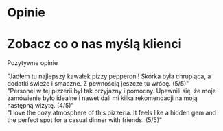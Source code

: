 # Opinie

# Zobacz co o nas myślą klienci


Pozytywne opinie
<p>"Jadłem tu najlepszy kawałek pizzy pepperoni! Skórka była chrupiąca, a dodatki świeże i smaczne. Z pewnością jeszcze tu wrócę. (5/5)"<br>
"Personel w tej pizzerii był tak przyjazny i pomocny. Upewnili się, że moje zamówienie było idealne i nawet dali mi kilka rekomendacji na moją następną wizytę. (4/5)"<br>
"I love the cozy atmosphere of this pizzeria. It feels like a hidden gem and the perfect spot for a casual dinner with friends. (5/5)"
</p>


